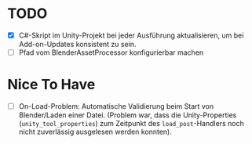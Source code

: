 # TODO

- [x] C#-Skript im Unity-Projekt bei jeder Ausführung aktualisieren, um bei Add-on-Updates konsistent zu sein.
- [ ] Pfad vom BlenderAssetProcessor konfigurierbar machen 

# Nice To Have

- [ ] On-Load-Problem: Automatische Validierung beim Start von Blender/Laden einer Datei. (Problem war, dass die Unity-Properties (`unity_tool_properties`) zum Zeitpunkt des `load_post`-Handlers noch nicht zuverlässig ausgelesen werden konnten). 